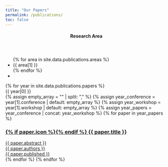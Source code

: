 ```yaml
---
title: "Our Papers"
permalink: /publications/
toc: false
---
```


<style>
h1 {
    text-align: center;
    margin-bottom: 1em;
}
</style>
<script>
function filterPapersByArea(area) {
    let showing = 0;
    let total = 0;
    let showingYears = new Set();
    document.querySelectorAll(".paper-entry-link").forEach((e) => {
        if (area === null || e.dataset.paperAreas.split(",").includes(area)) {
            e.style.display = "block";
            showing++;
            showingYears.add(e.dataset.paperYear);
        } else {
            e.style.display = "none";
        }
        total++;
    });
    document.querySelectorAll(".paper-sep-year").forEach((e) => {
        if (showingYears.has(e.innerText)) {
            e.style.display = "block";
        } else {
            e.style.display = "none";
        }
    });
    document.querySelector(".paper-area-showing").innerText = `Showing ${showing}/${total}`;
}
window.addEventListener("load", () => {
    const paperFilters = document.querySelectorAll(".paper-area-filter");
    paperFilters.forEach((e) => {
        e.addEventListener("click", () => {
            if (e.classList.contains("active")) {
                e.classList.remove("active");
                filterPapersByArea(null);
            } else {
                // Only one filter may be active
                paperFilters.forEach((o) => {
                    o.classList.remove("active");
                });
                e.classList.add("active");
                filterPapersByArea(e.dataset.paperArea);
            }
        });
    });
    filterPapersByArea(null);
});
</script>

<aside class="sidebar__right sticky">
    <nav class="toc">
        <header>
            <h4 class="nav__title"><i class="fas fa-book"></i> Research Area</h4>
        </header>
        <ul class="toc__menu">
        {% for area in site.data.publications.areas %}
            <li><a class="paper-area-filter" data-paper-area="{{area[0]}}">{{ area[1] }}</a></li>
        {% endfor %}
            <li class="paper-area-showing"></li>
        </ul>
    </nav>
</aside>

<div>
    {% for year in site.data.publications.papers %}
        <div class="paper-sep-year">{{ year[0]  }}</div>
        <!-- A mess - to handle empty `conference:` or `workshop:` blocks -->
        {% assign empty_array = "" | split: "," %}
        {% assign year_conference = year[1].conference | default: empty_array %}
        {% assign year_workshop = year[1].workshop | default: empty_array %}
        {% assign year_papers = year_conference | concat: year_workshop %}
        {% for paper in year_papers %}
        <a href="{{ paper.url }}" target="_blank" class="paper-entry-link" data-paper-areas="{{ paper.area | join: "," }}" data-paper-year="{{ year[0] }}">
            <div class="paper-entry">
                <h3>{% if paper.icon %}<i class="fas {{ paper.icon }}"></i>{% endif %} {{ paper.title }}</h3>
                <div class="abstract">{{ paper.abstract }}</div>
                <div class="authors">{{ paper.authors }}</div>
                <div class="published">{{ paper.published }}</div>
            </div>
        </a>
        {% endfor %}
    {% endfor %}
</div>
